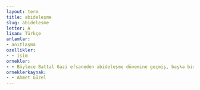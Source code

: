 ```yaml
---
layout: term
title: abideleşme
slug: abidelesme
letter: A
lisan: Türkçe
anlamlar:
- anıtlaşma
ozellikler:
- - isim
ornekler:
- - Böylece Battal Gazi efsaneden abideleşme dönemine geçmiş, başka bir deyişle Türk kültüründe Battal Gazi süreci başlamıştır.
orneklerkaynak:
- - Ahmet Güzel
---
```

